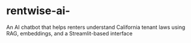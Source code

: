 # rentwise-ai-
An AI chatbot that helps renters understand California tenant laws using RAG, embeddings, and a Streamlit-based interface
